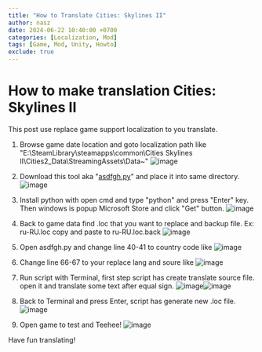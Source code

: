 ```yaml
---
title: "How to Translate Cities: Skylines II"
author: nasz
date: 2024-06-22 10:40:00 +0700
categories: [Localization, Mod]
tags: [Game, Mod, Unity, Howto]
exclude: true
---
```


# How to make translation Cities: Skylines II

This post use replace game support localization to you translate.

1. Browse game date location and goto localization path like "E:\SteamLibrary\steamapps\common\Cities Skylines II\Cities2_Data\StreamingAssets\Data~"
   ![image](https://github.com/Nasz/Nasz/assets/384751/634d274c-244a-4547-b74a-e4e60c91455d)

2. Download this tool aka "[asdfgh.py](https://forum.paradoxplaza.com/forum/threads/cities-skylines-ii-en-us-loc-help-me-open-the-translation-tools-to-play-in-turkish.1603585/post-29220130)" and place it into same directory.
   ![image](https://github.com/Nasz/Nasz/assets/384751/ed2a8d72-a3e2-49ae-99d9-c2d95688ca1e)

3. Install python with open cmd and type "python" and press "Enter" key. Then windows is popup Microsoft Store and click "Get" button.
   ![image](https://github.com/Nasz/Nasz/assets/384751/397d248b-3c14-4d68-9370-e4825b9d8bd5)

4. Back to game data find .loc that you want to replace and backup file. Ex: ru-RU.loc copy and paste to ru-RU.loc.back
   ![image](https://github.com/Nasz/Nasz/assets/384751/aed9418f-1332-4850-be64-9b55ff474cf6)

5. Open asdfgh.py and change line 40-41 to country code like
   ![image](https://github.com/Nasz/Nasz/assets/384751/2a599490-e65d-47f3-80c3-767ac987348b)

6. Change line 66-67 to your replace lang and soure like
   ![image](https://github.com/Nasz/Nasz/assets/384751/849be85f-67cb-4e84-8332-818c5602debd)

7. Run script with Terminal, first step script has create translate source file. open it and translate some text after equal sign.
   ![image](https://github.com/Nasz/Nasz/assets/384751/c7ab3ad1-b22e-4801-8f2a-a0d7912babc3)![image](https://github.com/Nasz/Nasz/assets/384751/138a98ac-442a-4669-8dd0-c004524801ec)

8. Back to Terminal and press Enter, script has generate new .loc file.
   ![image](https://github.com/Nasz/Nasz/assets/384751/99224111-9797-4f13-bfe3-c9b77ca121f6)

9. Open game to test and Teehee!
   ![image](https://github.com/Nasz/Nasz/assets/384751/9542bcc4-d00a-45bc-93af-0b9710a45108)

Have fun translating!
